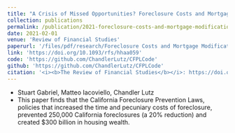 ```yaml
---
title: "A Crisis of Missed Opportunities? Foreclosure Costs and Mortgage Modification During the Great Recession"
collection: publications
permalink: /publication/2021-foreclosure-costs-and-mortgage-modification-great-recession
date: 2021-02-01
venue: 'Review of Financial Studies'
paperurl: '/files/pdf/research/Foreclosure Costs and Mortgage Modification During the Great Recession.pdf'
link: 'https://doi.org/10.1093/rfs/hhaa059'
code: 'https://github.com/ChandlerLutz/CFPLCode'
github: 'https://github.com/ChandlerLutz/CFPLCode'
citation: '<i><b>The Review of Financial Studies</b></i>: https://doi.org/10.1093/rfs/hhaa059'
---
```

* Stuart Gabriel, Matteo Iacoviello, Chandler Lutz
* This paper finds that the California Foreclosure Prevention Laws, policies that increased the time and pecuniary costs of foreclosure, prevented 250,000 California foreclosures (a 20% reduction) and created $300 billion in housing wealth.
